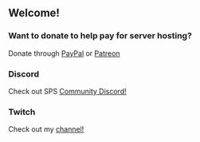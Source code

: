 ## Welcome!


### Want to donate to help pay for server hosting?

Donate through [PayPal](https://paypal.me/scornpole) or [Patreon](https://patreon.com/scornpole)


### Discord
Check out SPS [Community Discord!](https://discord.gg/A99XCSJ)

### Twitch
Check out my [channel!](https://twitch.tv/scornpole/)
